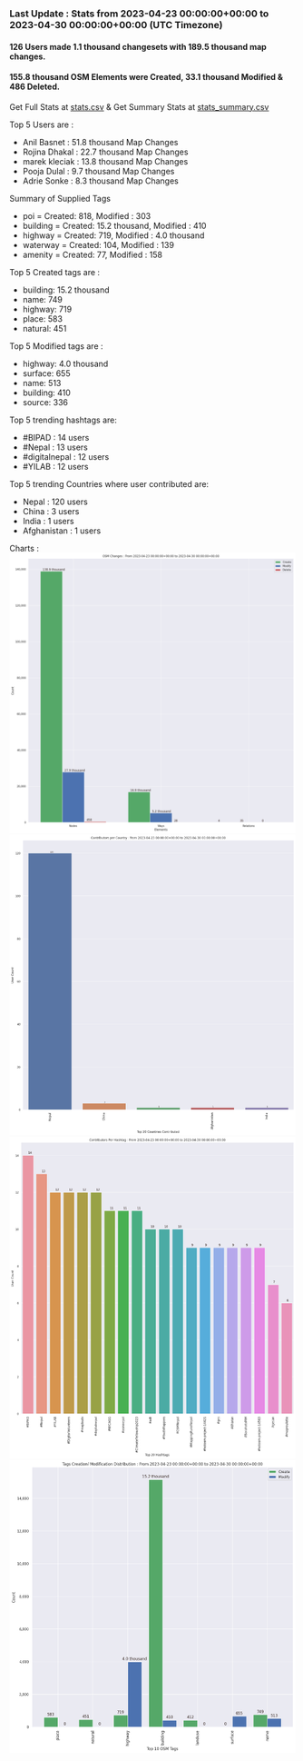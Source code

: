 ### Last Update : Stats from 2023-04-23 00:00:00+00:00 to 2023-04-30 00:00:00+00:00 (UTC Timezone)

#### 126 Users made 1.1 thousand changesets with 189.5 thousand map changes.
#### 155.8 thousand OSM Elements were Created, 33.1 thousand Modified & 486 Deleted.
Get Full Stats at [stats.csv](/stats/Nepal/Weekly/stats.csv)
 & Get Summary Stats at [stats_summary.csv](/stats/Nepal/Weekly/stats_summary.csv)

Top 5 Users are : 
- Anil Basnet : 51.8 thousand Map Changes
- Rojina Dhakal : 22.7 thousand Map Changes
- marek kleciak : 13.8 thousand Map Changes
- Pooja Dulal : 9.7 thousand Map Changes
- Adrie Sonke : 8.3 thousand Map Changes

Summary of Supplied Tags
- poi = Created: 818, Modified : 303
- building = Created: 15.2 thousand, Modified : 410
- highway = Created: 719, Modified : 4.0 thousand
- waterway = Created: 104, Modified : 139
- amenity = Created: 77, Modified : 158


Top 5 Created tags are :
- building: 15.2 thousand
- name: 749
- highway: 719
- place: 583
- natural: 451


Top 5 Modified tags are :
- highway: 4.0 thousand
- surface: 655
- name: 513
- building: 410
- source: 336


Top 5 trending hashtags are:
- #BIPAD : 14 users
- #Nepal : 13 users
- #digitalnepal : 12 users
- #YILAB : 12 users


Top 5 trending Countries where user contributed are:
- Nepal : 120 users
- China : 3 users
- India : 1 users
- Afghanistan : 1 users


 Charts : 
![Alt text](./stats_osm_changes.png) 
![Alt text](./stats_users_per_country.png) 
![Alt text](./stats_users_per_hashtag.png) 
![Alt text](./stats_tags.png) 
